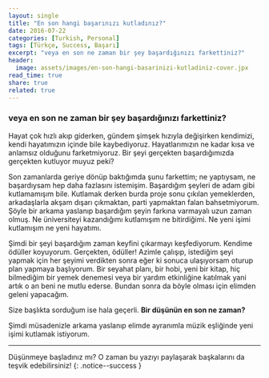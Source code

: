 ```yaml
---
layout: single
title: "En son hangi başarınızı kutladınız?"
date: 2016-07-22
categories: [Turkish, Personal]
tags: [Türkçe, Success, Başarı]
excerpt: "veya en son ne zaman bir şey başardığınızı farkettiniz?"
header:
  image: assets/images/en-son-hangi-basarinizi-kutladiniz-cover.jpx
read_time: true
share: true
related: true
---
```


### veya en son ne zaman bir şey başardığınızı farkettiniz?

Hayat çok hızlı akıp giderken, gündem şimşek hızıyla değişirken kendimizi, kendi hayatımızın içinde bile kaybediyoruz. Hayatlarımızın ne kadar kısa ve anlamsız olduğunu farketmiyoruz. Bir şeyi gerçekten başardığımızda gerçekten kutluyor muyuz peki?

Son zamanlarda geriye dönüp baktığımda şunu farkettim; ne yaptıysam, ne başardıysam hep daha fazlasını istemişim. Başardığım şeyleri de adam gibi kutlamamışım bile. Kutlamak derken burda proje sonu çıkılan yemeklerden, arkadaşlarla akşam dışarı çıkmaktan, parti yapmaktan falan bahsetmiyorum. Şöyle bir arkama yaslanıp başardığım şeyin farkına varmayalı uzun zaman olmuş. Ne üniversiteyi kazandığımı kutlamışım ne bitirdiğimi. Ne yeni işimi kutlamışım ne yeni hayatımı.

Şimdi bir şeyi başardığım zaman keyfini çıkarmayı keşfediyorum. Kendime ödüller koyuyorum. Gerçekten, ödüller! Azimle çalışıp, istediğim şeyi yapmak için her şeyimi verdikten sonra eğer ki sonuca ulaşıyorsam oturup plan yapmaya başlıyorum. Bir seyahat planı, bir hobi, yeni bir kitap, hiç bilmediğim bir yemek denemesi veya bir yardım etkinliğine katılmak yani artık o an beni ne mutlu ederse. Bundan sonra da böyle olması için elimden geleni yapacağım.

Size başlıkta sorduğum ise hala geçerli. **Bir düşünün en son ne zaman?**

Şimdi müsadenizle arkama yaslanıp elimde ayranımla müzik eşliğinde yeni işimi kutlamak istiyorum.

----
Düşünmeye başladınız mı? O zaman bu yazıyı paylaşarak başkalarını da teşvik edebilirsiniz!
{: .notice--success }

